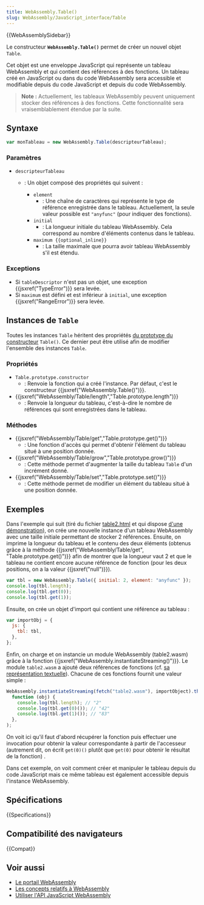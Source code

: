 ```yaml
---
title: WebAssembly.Table()
slug: WebAssembly/JavaScript_interface/Table
---
```


{{WebAssemblySidebar}}

Le constructeur **`WebAssembly.Table()`** permet de créer un nouvel objet `Table`.

Cet objet est une enveloppe JavaScript qui représente un tableau WebAssembly et qui contient des références à des fonctions. Un tableau créé en JavaScript ou dans du code WebAssembly sera accessible et modifiable depuis du code JavaScript et depuis du code WebAssembly.

> **Note :** Actuellement, les tableaux WebAssembly peuvent uniquement stocker des références à des fonctions. Cette fonctionnalité sera vraisemblablement étendue par la suite.

## Syntaxe

```js
var monTableau = new WebAssembly.Table(descripteurTableau);
```

### Paramètres

- `descripteurTableau`

  - : Un objet composé des propriétés qui suivent :

    - `element`
      - : Une chaîne de caractères qui représente le type de référence enregistrée dans le tableau. Actuellement, la seule valeur possible est `"anyfunc"` (pour indiquer des fonctions).
    - `initial`
      - : La longueur initiale du tableau WebAssembly. Cela correspond au nombre d'éléments contenus dans le tableau.
    - `maximum {{optional_inline}}`
      - : La taille maximale que pourra avoir tableau WebAssembly s'il est étendu.

### Exceptions

- Si `tableDescriptor` n'est pas un objet, une exception {{jsxref("TypeError")}} sera levée.
- Si `maximum` est défini et est inférieur à `initial`, une exception {{jsxref("RangeError")}} sera levée.

## Instances de `Table`

Toutes les instances `Table` héritent des propriétés [du prototype du constructeur](/fr/docs/Web/JavaScript/Reference/Objets_globaux/WebAssembly/Table/prototype) `Table()`. Ce dernier peut être utilisé afin de modifier l'ensemble des instances `Table`.

### Propriétés

- `Table.prototype.constructor`
  - : Renvoie la fonction qui a créé l'instance. Par défaut, c'est le constructeur {{jsxref("WebAssembly.Table()")}}.
- {{jsxref("WebAssembly/Table/length","Table.prototype.length")}}
  - : Renvoie la longueur du tableau, c'est-à-dire le nombre de références qui sont enregistrées dans le tableau.

### Méthodes

- {{jsxref("WebAssembly/Table/get","Table.prototype.get()")}}
  - : Une fonction d'accès qui permet d'obtenir l'élément du tableau situé à une position donnée.
- {{jsxref("WebAssembly/Table/grow","Table.prototype.grow()")}}
  - : Cette méthode permet d'augmenter la taille du tableau `Table` d'un incrément donné.
- {{jsxref("WebAssembly/Table/set","Table.prototype.set()")}}
  - : Cette méthode permet de modifier un élément du tableau situé à une position donnée.

## Exemples

Dans l'exemple qui suit (tiré du fichier [table2.html](https://github.com/mdn/webassembly-examples/blob/master/js-api-examples/table2.html) et qui dispose [d'une démonstration](https://mdn.github.io/webassembly-examples/js-api-examples/table2.html)), on crée une nouvelle instance d'un tableau WebAssembly avec une taille initiale permettant de stocker 2 références. Ensuite, on imprime la longueur du tableau et le contenu des deux éléments (obtenus grâce à la méthode {{jsxref("WebAssembly/Table/get", "Table.prototype.get()")}} afin de montrer que la longueur vaut 2 et que le tableau ne contient encore aucune référence de fonction (pour les deux positions, on a la valeur {{jsxref("null")}}).

```js
var tbl = new WebAssembly.Table({ initial: 2, element: "anyfunc" });
console.log(tbl.length);
console.log(tbl.get(0));
console.log(tbl.get(1));
```

Ensuite, on crée un objet d'import qui contient une référence au tableau :

```js
var importObj = {
  js: {
    tbl: tbl,
  },
};
```

Enfin, on charge et on instancie un module WebAssembly (table2.wasm) grâce à la fonction {{jsxref("WebAssembly.instantiateStreaming()")}}. Le module `table2.wasm` a ajouté deux références de fonctions (cf. [sa représentation textuelle](https://github.com/mdn/webassembly-examples/blob/0991effbbf2e2cce38a7dbadebd2f3495e3f4e07/js-api-examples/table2.wat)). Chacune de ces fonctions fournit une valeur simple :

```js
WebAssembly.instantiateStreaming(fetch("table2.wasm"), importObject).then(
  function (obj) {
    console.log(tbl.length); // "2"
    console.log(tbl.get(0)()); // "42"
    console.log(tbl.get(1)()); // "83"
  },
);
```

On voit ici qu'il faut d'abord récupérer la fonction puis effectuer une invocation pour obtenir la valeur correspondante à partir de l'accesseur (autrement dit, on écrit `get(0)()` plutôt que `get(0)` pour obtenir le résultat de la fonction) .

Dans cet exemple, on voit comment créer et manipuler le tableau depuis du code JavaScript mais ce même tableau est également accessible depuis l'instance WebAssembly.

## Spécifications

{{Specifications}}

## Compatibilité des navigateurs

{{Compat}}

## Voir aussi

- [Le portail WebAssembly](/fr/docs/WebAssembly)
- [Les concepts relatifs à WebAssembly](/fr/docs/WebAssembly/Concepts)
- [Utiliser l'API JavaScript WebAssembly](/fr/docs/WebAssembly/Using_the_JavaScript_API)
